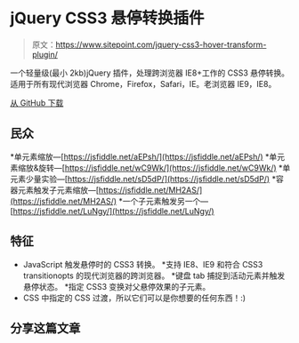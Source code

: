 # jQuery CSS3 悬停转换插件

> 原文：<https://www.sitepoint.com/jquery-css3-hover-transform-plugin/>

一个轻量级(最小 2kb)jQuery 插件，处理跨浏览器 IE8+工作的 CSS3 悬停转换。适用于所有现代浏览器 Chrome，Firefox，Safari，IE。老浏览器 IE9，IE8。

[从 GitHub 下载](https://github.com/sdeering/jquery-hover-transform-plugin)

## 民众

*单元素缩放—[https://jsfiddle.net/aEPsh/](https://jsfiddle.net/aEPsh/)
*单元素缩放&旋转—[https://jsfiddle.net/wC9Wk/](https://jsfiddle.net/wC9Wk/)
*单元素少量实验—[https://jsfiddle.net/sD5dP/](https://jsfiddle.net/sD5dP/)
*容器元素触发子元素缩放—[https://jsfiddle.net/MH2AS/](https://jsfiddle.net/MH2AS/)
*一个子元素触发另一个—[https://jsfiddle.net/LuNgy/](https://jsfiddle.net/LuNgy/)

## 特征

* JavaScript 触发悬停时的 CSS3 转换。
*支持 IE8、IE9 和符合 CSS3 transitionopts 的现代浏览器的跨浏览器。
*键盘 tab 捕捉到活动元素并触发悬停状态。
*指定 CSS3 变换对父悬停效果的子元素。
* CSS 中指定的 CSS 过渡，所以它们可以是你想要的任何东西！:)

## 分享这篇文章
